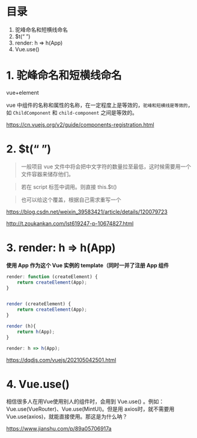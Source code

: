 # 目录

1. 驼峰命名和短横线命名
2. $t(“ ”)
3. render: h => h(App)
4. Vue.use()

# 1. 驼峰命名和短横线命名

vue+element

vue 中组件的名称和属性的名称，在一定程度上是等效的，`驼峰和短横线是等效的`，如 `ChildComponent` 和 `child-component` 之间是等效的。

https://cn.vuejs.org/v2/guide/components-registration.html

# 2. $t(“ ”)

> 一般项目 vue 文件中将会把中文字符的数量拉至最低，这时候需要用一个文件容器来储存他们。

> 若在 script 标签中调用。则直接 this.$t()

> 也可以给这个覆盖，根据自己需求重写一个

https://blog.csdn.net/weixin_39583421/article/details/120079723

http://t.zoukankan.com/lst619247-p-10674827.html

# 3. render: h => h(App)

**使用 App 作为这个 Vue 实例的 template（同时一并了注册 App 组件**

```javascript
render: function (createElement) {
    return createElement(App);
}


render (createElement) {
    return createElement(App);
}

render (h){
    return h(App);
}

render: h => h(App);
```

https://dqdjs.com/vuejs/202105042501.html


# 4. Vue.use()

相信很多人在用Vue使用别人的组件时，会用到 Vue.use() 。例如：Vue.use(VueRouter)、Vue.use(MintUI)。但是用 axios时，就不需要用 Vue.use(axios)，就能直接使用。那这是为什么呐？

https://www.jianshu.com/p/89a05706917a
